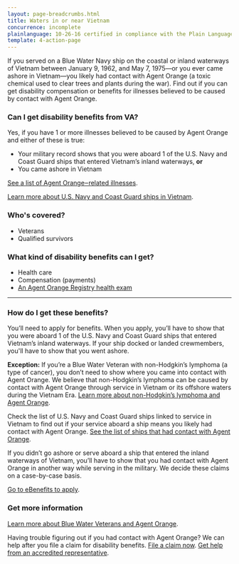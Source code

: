 ```yaml
---
layout: page-breadcrumbs.html
title: Waters in or near Vietnam
concurrence: incomplete
plainlanguage: 10-26-16 certified in compliance with the Plain Language Act
template: 4-action-page
---
```


If you served on a Blue Water Navy ship on the coastal or inland waterways of Vietnam between January 9, 1962, and May 7, 1975—or you ever came ashore in Vietnam—you likely had contact with Agent Orange (a toxic chemical used to clear trees and plants during the war). Find out if you can get disability compensation or benefits for illnesses believed to be caused by contact with Agent Orange.

<div class="call-out" markdown="1">

### Can I get disability benefits from VA?

Yes, if you have 1 or more illnesses believed to be caused by Agent Orange and either of these is true:
- Your military record shows that you were aboard 1 of the U.S. Navy and Coast Guard ships that entered Vietnam’s inland waterways, **or**
- You came ashore in Vietnam

[See a list of Agent Orange‒related illnesses](https://www.vets.gov/disability-benefits/conditions/exposure-to-hazardous-materials/agent-orange/diseases/).

[Learn more about U.S. Navy and Coast Guard ships in Vietnam](http://www.publichealth.va.gov/exposures/agentorange/shiplist/index.asp).

### Who's covered?

- Veterans
- Qualified survivors
</div>

### What kind of disability benefits can I get?

- Health care
- Compensation (payments)
- [An Agent Orange Registry health exam](/disability-benefits/conditions/exposure-to-hazardous-materials/agent-orange/registry-health-exam/)

-----

### How do I get these benefits?

You’ll need to apply for benefits. When you apply, you’ll have to show that you were aboard 1 of the U.S. Navy and Coast Guard ships that entered Vietnam’s inland waterways. If your ship docked or landed crewmembers, you'll have to show that you went ashore. 

**Exception:** If you’re a Blue Water Veteran with non-Hodgkin’s lymphoma (a type of cancer), you don’t need to show where you came into contact with Agent Orange. We believe that non-Hodgkin’s lymphoma can be caused by contact with Agent Orange through service in Vietnam or its offshore waters during the Vietnam Era. [Learn more about non-Hodgkin’s lymphoma and Agent Orange](/disability-benefits/conditions/exposure-to-hazardous-materials/agent-orange/non-hodgkins/).

Check the list of U.S. Navy and Coast Guard ships linked to service in Vietnam to find out if your service aboard a ship means you likely had contact with Agent Orange. [See the list of ships that had contact with Agent Orange](http://www.publichealth.va.gov/exposures/agentorange/shiplist/list.asp).

If you didn’t go ashore or serve aboard a ship that entered the inland waterways of Vietnam, you’ll have to show that you had contact with Agent Orange in another way while serving in the military. We decide these claims on a case-by-case basis.

[Go to eBenefits to apply](https://www.ebenefits.va.gov/ebenefits/about/feature?feature=disability-compensation).


### Get more information

[Learn more about Blue Water Veterans and Agent Orange](http://www.publichealth.va.gov/exposures/agentorange/locations/blue-water-veterans.asp#sthash.Srfgf1kO.dpuf).

Having trouble figuring out if you had contact with Agent Orange? We can help after you file a claim for disability benefits. 
[File a claim now](/disability-benefits/claims-process/).
[Get help from an accredited representative](/disability-benefits/apply-for-benefits/help/).


